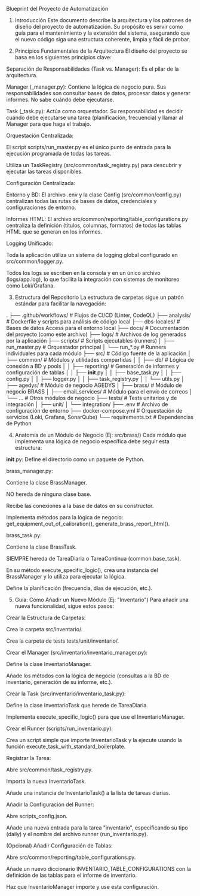Blueprint del Proyecto de Automatización
1. Introducción
Este documento describe la arquitectura y los patrones de diseño del proyecto de automatización. Su propósito es servir como guía para el mantenimiento y la extensión del sistema, asegurando que el nuevo código siga una estructura coherente, limpia y fácil de probar.

2. Principios Fundamentales de la Arquitectura
El diseño del proyecto se basa en los siguientes principios clave:

Separación de Responsabilidades (Task vs. Manager): Es el pilar de la arquitectura.

Manager (_manager.py): Contiene la lógica de negocio pura. Sus responsabilidades son consultar bases de datos, procesar datos y generar informes. No sabe cuándo debe ejecutarse.

Task (_task.py): Actúa como orquestador. Su responsabilidad es decidir cuándo debe ejecutarse una tarea (planificación, frecuencia) y llamar al Manager para que haga el trabajo.

Orquestación Centralizada:

El script scripts/run_master.py es el único punto de entrada para la ejecución programada de todas las tareas.

Utiliza un TaskRegistry (src/common/task_registry.py) para descubrir y ejecutar las tareas disponibles.

Configuración Centralizada:

Entorno y BD: El archivo .env y la clase Config (src/common/config.py) centralizan todas las rutas de bases de datos, credenciales y configuraciones de entorno.

Informes HTML: El archivo src/common/reporting/table_configurations.py centraliza la definición (títulos, columnas, formatos) de todas las tablas HTML que se generan en los informes.

Logging Unificado:

Toda la aplicación utiliza un sistema de logging global configurado en src/common/logger.py.

Todos los logs se escriben en la consola y en un único archivo (logs/app.log), lo que facilita la integración con sistemas de monitoreo como Loki/Grafana.

3. Estructura del Repositorio
La estructura de carpetas sigue un patrón estándar para facilitar la navegación:

.
├── .github/workflows/     # Flujos de CI/CD (Linter, CodeQL)
├── analysis/              # Dockerfile y scripts para análisis de código local
├── dbs-locales/           # Bases de datos Access para el entorno local
├── docs/                  # Documentación del proyecto (como este archivo)
├── logs/                  # Archivos de log generados por la aplicación
├── scripts/               # Scripts ejecutables (runners)
│   ├── run_master.py      # Orquestador principal
│   └── run_*.py           # Runners individuales para cada módulo
├── src/                   # Código fuente de la aplicación
│   ├── common/            # Módulos y utilidades compartidas
│   │   ├── db/            # Lógica de conexión a BD y pools
│   │   ├── reporting/     # Generación de informes y configuración de tablas
│   │   ├── __init__.py
│   │   ├── base_task.py
│   │   ├── config.py
│   │   ├── logger.py
│   │   ├── task_registry.py
│   │   └── utils.py
│   ├── agedys/            # Módulo de negocio AGEDYS
│   ├── brass/             # Módulo de negocio BRASS
│   ├── email_services/    # Módulo para el envío de correos
│   └── ...                # Otros módulos de negocio
├── tests/                 # Tests unitarios y de integración
│   ├── unit/
│   └── integration/
├── .env                   # Archivo de configuración de entorno
├── docker-compose.yml     # Orquestación de servicios (Loki, Grafana, SonarQube)
└── requirements.txt       # Dependencias de Python

4. Anatomía de un Módulo de Negocio (Ej: src/brass/)
Cada módulo que implementa una lógica de negocio específica debe seguir esta estructura:

__init__.py: Define el directorio como un paquete de Python.

brass_manager.py:

Contiene la clase BrassManager.

NO hereda de ninguna clase base.

Recibe las conexiones a la base de datos en su constructor.

Implementa métodos para la lógica de negocio: get_equipment_out_of_calibration(), generate_brass_report_html().

brass_task.py:

Contiene la clase BrassTask.

SIEMPRE hereda de TareaDiaria o TareaContinua (common.base_task).

En su método execute_specific_logic(), crea una instancia del BrassManager y lo utiliza para ejecutar la lógica.

Define la planificación (frecuencia, días de ejecución, etc.).

5. Guía: Cómo Añadir un Nuevo Módulo (Ej: "Inventario")
Para añadir una nueva funcionalidad, sigue estos pasos:

Crear la Estructura de Carpetas:

Crea la carpeta src/inventario/.

Crea la carpeta de tests tests/unit/inventario/.

Crear el Manager (src/inventario/inventario_manager.py):

Define la clase InventarioManager.

Añade los métodos con la lógica de negocio (consultas a la BD de inventario, generación de su informe, etc.).

Crear la Task (src/inventario/inventario_task.py):

Define la clase InventarioTask que herede de TareaDiaria.

Implementa execute_specific_logic() para que use el InventarioManager.

Crear el Runner (scripts/run_inventario.py):

Crea un script simple que importe InventarioTask y la ejecute usando la función execute_task_with_standard_boilerplate.

Registrar la Tarea:

Abre src/common/task_registry.py.

Importa la nueva InventarioTask.

Añade una instancia de InventarioTask() a la lista de tareas diarias.

Añadir la Configuración del Runner:

Abre scripts_config.json.

Añade una nueva entrada para la tarea "inventario", especificando su tipo (daily) y el nombre del archivo runner (run_inventario.py).

(Opcional) Añadir Configuración de Tablas:

Abre src/common/reporting/table_configurations.py.

Añade un nuevo diccionario INVENTARIO_TABLE_CONFIGURATIONS con la definición de las tablas para el informe de inventario.

Haz que InventarioManager importe y use esta configuración.